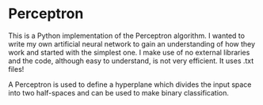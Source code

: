 # Perceptron
This is a Python implementation of the Perceptron algorithm. I wanted to write my own artificial neural network to gain an understanding of how they work and started with the simplest one. I make use of no external libraries and the code, although easy to understand, is not very efficient. It uses .txt files!

A Perceptron is used to define a hyperplane which divides the input space into two half-spaces and can be used to make binary classification.






